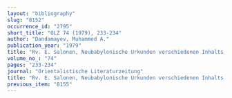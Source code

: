 ```yaml
---
layout: "bibliography"
slug: "8152"
occurrence_id: "2795"
short_title: "OLZ 74 (1979), 233-234"
author: "Dandamayev, Muhammed A."
publication_year: "1979"
title: "Rv. E. Salonen, Neubabylonische Urkunden verschiedenen Inhalts, I"
volume_no_: "74"
pages: "233-234"
journal: "Orientalistische Literaturzeitung"
title: "Rv. E. Salonen, Neubabylonische Urkunden verschiedenen Inhalts, I"
previous_item: "8155"
---
```

